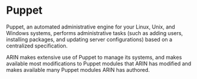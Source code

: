 # Puppet

Puppet, an automated administrative engine for your Linux, Unix, and Windows systems, performs administrative tasks (such as adding users, installing packages, and updating server configurations) based on a centralized specification.

ARIN makes extensive use of Puppet to manage its systems, and makes available most modifications to Puppet modules that ARIN has modified and makes available many Puppet modules ARIN has authored.